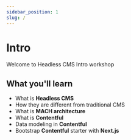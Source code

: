 ```yaml
---
sidebar_position: 1
slug: /
---
```


# Intro

Welcome to Headless CMS Intro workshop

## What you'll learn

- What is **Headless CMS**
- How they are different from traditional CMS
- What is **MACH architecture**
- What is **Contentful**
- Data modeling in **Contentful**
- Bootstrap **Contentful** starter with **Next.js**
